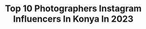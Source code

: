 ---
title: Top 10 Photographers Instagram Influencers In Konya In 2023
description: >-
  Find top photographers Instagram influencers in Konya in 2023. Most popular hashtags: #photographer #photography #nature #photo.
platform: Instagram
hits: 19
text_top: Analyze the top-rated Instagram accounts on inBeat.
text_bottom: Our database aggregates 19 Instagram influencers like this in Konya, Turkey for you to pitch.
profiles:
  - username: "alyagram_2017"
    fullname: >-
      Alya' nın dünyası
    bio: >-
      Fotoğraf makinasının en önemli parçası onun 30 cm arkasında durandır.📷
    location: "Turkey"
    followers: 12155
    engagement: 1572
    commentsToLikes: 0.025893
    id: ckaovdxx146q40i78j8ailxye
    verified: false
    hashtags: "#love, #instagram, #photo, #canon"
  - username: "sir.photographyy"
    fullname: >-
      @SIR.Photographyy 📸
    bio: >-
      Fotoğraflar şahsıma aittir. Etiketsiz kullanılmasına rızam yoktur.
    location: "Turkey"
    followers: 9421
    engagement: 1319
    commentsToLikes: 0.023792
    id: ck8t6is07dsig0j78gh0e9tf3
    verified: false
    hashtags: "#instalove, #yans, #fotografsevenler, #amatorphotography"
  - username: "geziminator"
    fullname: >-
      Geziminatör
    bio: >-
      Reklam ve İşbirliği için ➡️ DM Keşiflerimi sizlerle paylaşıyorum, Hadi gelin beraber de keşfedelim..
    location: "Turkey"
    followers: 12497
    engagement: 685
    commentsToLikes: 0.104355
    id: ck5zmndyzmvet0i145krfdj18
    verified: false
    hashtags: "#adrasan, #kampvedogahayati, #trawel, #geyikbay"
  - username: "ftmylmzzz"
    fullname: >-
      🚺Ben kısaca F.Y.🎼
    bio: >-
      🔹Reklam ve İletişim için Dm📲📩 🔹Web Designer🌐💻🎓 🔹Photographer📷 🔹İkizler👭♊
    location: "Turkey"
    followers: 10807
    engagement: 1389
    commentsToLikes: 0.065839
    id: ck9weybaomeq30j78ndhqzixp
    verified: false
    hashtags: "#turkey, #evdekal, #coffee, #tomb"
  - username: "ayk__photo"
    fullname: >-
      AYK PHOTO
    bio: >-
      🏠KONYA Fotoğrafcı bir genç...📸 🇹🇷AYK🇹🇷
    location: "Turkey"
    followers: 13118
    engagement: 735
    commentsToLikes: 0.010899
    id: ckap17e9ptdef0i78ftd5kpo2
    verified: false
    hashtags: "#igers, #igdaily, #day, #photography"
  - username: "dszgn"
    fullname: >-
      Deniz SEZGİN
    bio: >-
      🏕 | Kendine has numunelik biri 🌎 |👣 🚙 🥗 |founder of @gezegendiyeti 📸 |Gezi fotoğraflarınızı etiketlemeyi unutmayın 👉🏻@dszgn 📥deniz1sezgin@gmail.com
    location: "Turkey"
    followers: 7673
    engagement: 1059
    commentsToLikes: 0.121106
    id: ck9hbt3usibwo0j78r1etvy9n
    verified: false
    hashtags: "#turkey, #friends, #traveleurope, #rize"
  - username: "gezennayy"
    fullname: >-
      GezennAyy 🌙
    bio: >-
      #turistrehberi🏃🏻‍♀️ #touristquide💃🏻 #traveller🌍 #travelpics🚗 #blogger 📚 #seyyah✈️ #gününkaresi📸 #seyahatyazarı ✍️
    location: "Turkey"
    followers: 13256
    engagement: 1175
    commentsToLikes: 0.014840
    id: ckaovb0lw3skh0i78xstjijwm
    verified: false
    hashtags: "#naturephotography, #photo, #tbt, #kad"
  - username: "_ozi_can_"
    fullname: >-
      Ozi Can  📸Fotoğraf Sayfası
    bio: >-
      Tüm fotoğraflar bana aittir..📷 All photos belong to me........📸 Yüreği güzel insanlar buyursun galerime...
    location: "Turkey"
    followers: 7828
    engagement: 1274
    commentsToLikes: 0.149318
    id: ck8t82dpfiv0m0j78n6i7c3tr
    verified: false
    hashtags: "#flowerstagram, #fotog, #siir, #foto"
  - username: "photocameramans"
    fullname: >-
      Kişisel Blok
    bio: >-
      Her fotoğraf aynı zamanda fotoğrafçının hayatına dair bir kayıttır. Özcan YURDALAN
    location: "Turkey"
    followers: 13572
    engagement: 1148
    commentsToLikes: 0.022387
    id: ck9hb2352f1yg0j78pq4xkwj7
    verified: false
    hashtags: "#instagood, #love, #flowerpower, #green"
  - username: "zynphotograpyy"
    fullname: >-
      🌾zynphotograpyy🌾
    bio: >-
      FOTOĞRAFLAR BANA AİTTİR! Huawei P30 lite 📷 👉DİĞER HESAP @_sizin_kadrajiniz_ 📸📣Fotolarınızı bize gönderin paylaşalım👍🏻
    location: "Turkey"
    followers: 7487
    engagement: 1637
    commentsToLikes: 0.023118
    id: ckaowa5yf810p0i7886127a9r
    verified: false
    hashtags: "#photooftheday, #photography, #longexpolife, #big"
---